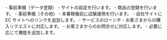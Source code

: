 <span>
- 事前準備（データ登録）
    - サイトの設定を行います。
    - 商品の登録を行います。
- 事前準備（その他）
    - 本番稼働前に試験運用を行います。
    - 自社サイトに EC サイトへのリンクを追加します。
- サービスのローンチ
    - お客さまからの購入リクエストに対応します。
    - お客さまからのお問合せに対応します。
    - 必要に応じて機能を追加します。
</span>
